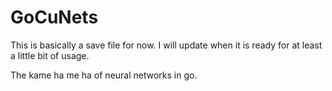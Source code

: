 # GoCuNets

This is basically a save file for now.  I will update when it is ready for at least a little bit of usage.

The kame ha me ha of neural networks in go.
